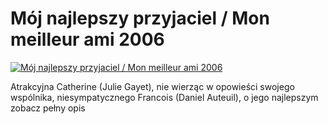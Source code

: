 Mój najlepszy przyjaciel / Mon meilleur ami 2006 
=============
[![Mój najlepszy przyjaciel / Mon meilleur ami 2006 ](http://vidos.pl/images/player.gif)](http://vidos.pl/moj-najlepszy-przyjaciel-mon-meilleur-ami-2006)

 Atrakcyjna Catherine (Julie Gayet), nie wierząc w opowieści swojego wspólnika, niesympatycznego Francois (Daniel Auteuil), o jego najlepszym zobacz pełny opis
